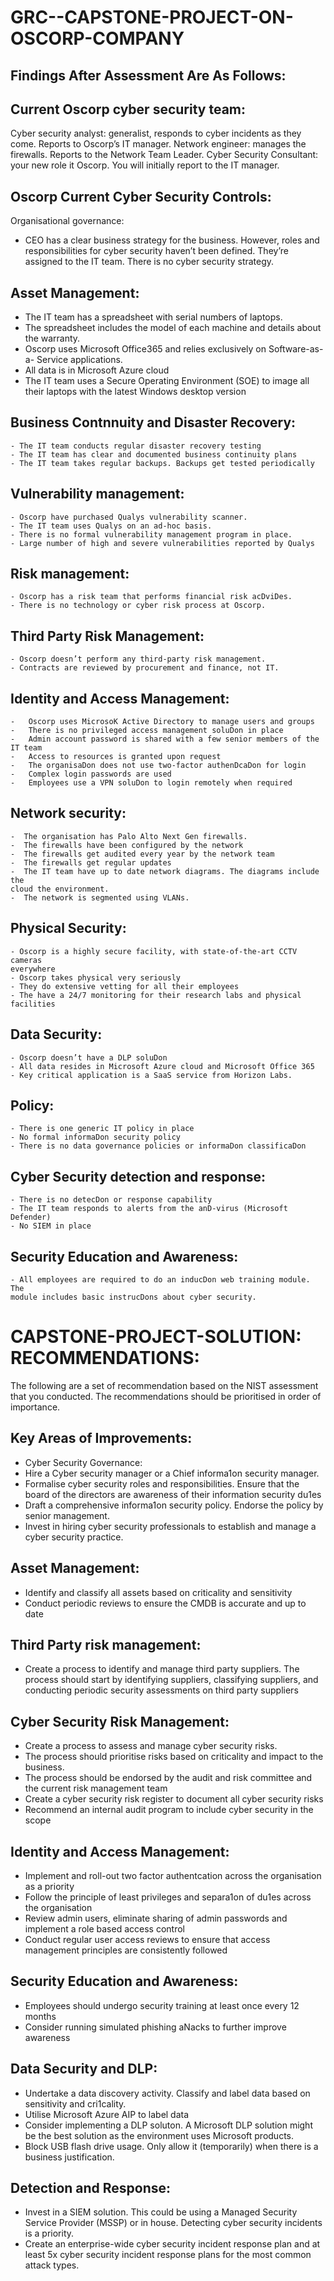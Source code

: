 # GRC--CAPSTONE-PROJECT-ON-OSCORP-COMPANY
## Findings After Assessment Are As Follows:

## Current Oscorp cyber security team:
  Cyber security analyst: generalist, responds to cyber incidents as they come. Reports
  to Oscorp’s IT manager.
  Network engineer: manages the firewalls. Reports to the Network Team Leader.
  Cyber Security Consultant: your new role it Oscorp. You will initially report to the IT
  manager.
  
## Oscorp Current Cyber Security Controls:
  Organisational governance:
  - CEO has a clear business strategy for the business. However, roles and
    responsibilities for cyber security haven’t been defined. They’re assigned to
    the IT team. There is no cyber security strategy.
    
## Asset Management:
   - The IT team has a spreadsheet with serial numbers of laptops.
   - The spreadsheet includes the model of each machine and details about the
    warranty.
   - Oscorp uses Microsoft Office365 and relies exclusively on Software-as-a-
    Service applications.
   - All data is in Microsoft Azure cloud
   - The IT team uses a Secure Operating Environment (SOE) to image all their
    laptops with the latest Windows desktop version
    
 ## Business Contnnuity and Disaster Recovery:
    - The IT team conducts regular disaster recovery testing
    - The IT team has clear and documented business continuity plans
    - The IT team takes regular backups. Backups get tested periodically
    
 ## Vulnerability management:
    - Oscorp have purchased Qualys vulnerability scanner.
    - The IT team uses Qualys on an ad-hoc basis.
    - There is no formal vulnerability management program in place.
    - Large number of high and severe vulnerabilities reported by Qualys
    
 ## Risk management:
    - Oscorp has a risk team that performs financial risk acDviDes.
    - There is no technology or cyber risk process at Oscorp.
    
  ## Third Party Risk Management:
    - Oscorp doesn’t perform any third-party risk management.
    - Contracts are reviewed by procurement and finance, not IT.
    
  ## Identity and Access Management:
    -   Oscorp uses MicrosoK Active Directory to manage users and groups
    -   There is no privileged access management soluDon in place
    -   Admin account password is shared with a few senior members of the IT team
    -   Access to resources is granted upon request
    -   The organisaDon does not use two-factor authenDcaDon for login
    -   Complex login passwords are used
    -   Employees use a VPN soluDon to login remotely when required
    
 ## Network security:
    -  The organisation has Palo Alto Next Gen firewalls.
    -  The firewalls have been configured by the network
    -  The firewalls get audited every year by the network team
    -  The firewalls get regular updates
    -  The IT team have up to date network diagrams. The diagrams include the
    cloud the environment.
    -  The network is segmented using VLANs.
    
  ## Physical Security:
    - Oscorp is a highly secure facility, with state-of-the-art CCTV cameras
    everywhere
    - Oscorp takes physical very seriously
    - They do extensive vetting for all their employees
    - The have a 24/7 monitoring for their research labs and physical facilities
    
  ## Data Security:
    - Oscorp doesn’t have a DLP soluDon
    - All data resides in Microsoft Azure cloud and Microsoft Office 365
    - Key critical application is a SaaS service from Horizon Labs.
    
  ## Policy:
    - There is one generic IT policy in place
    - No formal informaDon security policy
    - There is no data governance policies or informaDon classificaDon
  ## Cyber Security detection and response:
    - There is no detecDon or response capability
    - The IT team responds to alerts from the anD-virus (Microsoft Defender)
    - No SIEM in place
  ## Security Education and Awareness:
    - All employees are required to do an inducDon web training module. The
    module includes basic instrucDons about cyber security.

# CAPSTONE-PROJECT-SOLUTION: RECOMMENDATIONS:
The following are a set of recommendation based on the NIST assessment that you
conducted.
The recommendations should be prioritised in order of importance.
## Key Areas of Improvements:
   - Cyber Security Governance:
   - Hire a Cyber security manager or a Chief informa1on security manager.
   - Formalise cyber security roles and responsibilities. Ensure that the board of the
  directors are awareness of their information security du1es
   - Draft a comprehensive informa1on security policy. Endorse the policy by senior
  management.
   - Invest in hiring cyber security professionals to establish and manage a cyber
  security practice.
## Asset Management:
   - Identify and classify all assets based on criticality and sensitivity
   - Conduct periodic reviews to ensure the CMDB is accurate and up to date
## Third Party risk management:
   - Create a process to identify and manage third party suppliers. The process should
  start by identifying suppliers, classifying suppliers, and conducting periodic
  security assessments on third party suppliers
## Cyber Security Risk Management:
   - Create a process to assess and manage cyber security risks.
   - The process should prioritise risks based on criticality and impact to the business.
   - The process should be endorsed by the audit and risk committee and the current
  risk management team
   -  Create a cyber security risk register to document all cyber security risks
   - Recommend an internal audit program to include cyber security in the scope
## Identity and Access Management:
   - Implement and roll-out two factor authentcation across the organisation as a
  priority
   -  Follow the principle of least privileges and separa1on of du1es across the
  organisation
   - Review admin users, eliminate sharing of admin passwords and implement a role
  based access control
   - Conduct regular user access reviews to ensure that access management
  principles are consistently followed
## Security Education and Awareness:
  - Employees should undergo security training at least once every 12 months
  - Consider running simulated phishing aNacks to further improve awareness
## Data Security and DLP:
  - Undertake a data discovery activity. Classify and label data based on sensitivity
  and cri1cality.
  - Utilise Microsoft Azure AIP to label data
  - Consider implementing a DLP soluton. A Microsoft DLP solution might be the
  best solution as the environment uses Microsoft products.
  - Block USB flash drive usage. Only allow it (temporarily) when there is a business
  justification.
## Detection and Response:
  - Invest in a SIEM solution. This could be using a Managed Security Service
  Provider (MSSP) or in house. Detecting cyber security incidents is a priority.
  - Create an enterprise-wide cyber security incident response plan and at least 5x
  cyber security incident response plans for the most common attack types.
